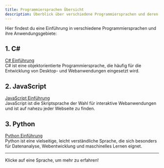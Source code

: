 ```yaml
---
title: Programmiersprachen Übersicht
description: Überblick über verschiedene Programmiersprachen und deren Einführung.
---
```


Hier findest du eine Einführung in verschiedene Programmiersprachen und ihre Anwendungsgebiete:

## 1. C# 
[C# Einführung](csharp/einfuehrung/01-was-ist-csharp)  
C# ist eine objektorientierte Programmiersprache, die häufig für die Entwicklung von Desktop- und Webanwendungen eingesetzt wird.

## 2. JavaScript  
[JavaScript Einführung](javascript/einfuehrung/01-was-ist-javascrip/)  
JavaScript ist die Skriptsprache der Wahl für interaktive Webanwendungen und ist auf nahezu jeder Webseite zu finden.

## 3. Python  
[Python Einführung](python/einfuehrung/01-was-ist-python/)  
Python ist eine vielseitige, leicht verständliche Sprache, die sich besonders für Datenanalyse, Webentwicklung und maschinelles Lernen eignet.

---

Klicke auf eine Sprache, um mehr zu erfahren!